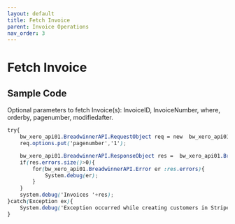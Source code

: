 ```yaml
---
layout: default
title: Fetch Invoice
parent: Invoice Operations
nav_order: 3
---
```


# Fetch Invoice

## Sample Code

Optional parameters to fetch Invoice(s):
InvoiceID, InvoiceNumber, where, orderby, pagenumber, modifiedafter.


```scss
try{
    bw_xero_api01.BreadwinnerAPI.RequestObject req = new  bw_xero_api01.BreadwinnerAPI.RequestObject();
    req.options.put('pagenumber','1');

    bw_xero_api01.BreadwinnerAPI.ResponseObject res =  bw_xero_api01.BreadwinnerAPI.call('fetchInvoice', req);
    if(res.errors.size()>0){
        for(bw_xero_api01.BreadwinnerAPI.Error er :res.errors){
            System.debug(er); 
        }
    }
    system.debug('Invoices '+res);
}catch(Exception ex){
    System.debug('Exception occurred while creating customers in Stripe.'+ex.getStackTraceString());
}
```